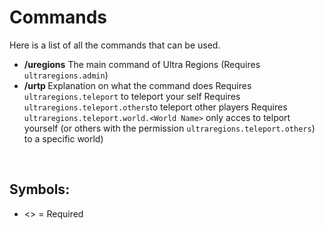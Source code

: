 # Commands
Here is a list of all the commands that can be used.
<br>

* **/uregions** The main command of Ultra Regions
  (Requires ``ultraregions.admin``)
* **/urtp <world> <player>** Explanation on what the command does
   Requires ``ultraregions.teleport`` to teleport your self
   Requires ``ultraregions.teleport.others``to teleport other players
   Requires ``ultraregions.teleport.world.<World Name>`` only acces to telport yourself (or others with the permission ``ultraregions.teleport.others``) to a specific world)
<br>

## Symbols:
 - <> = Required